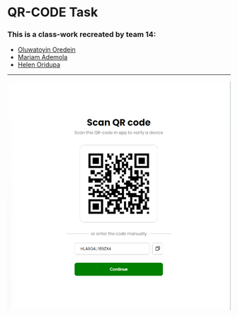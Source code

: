 # QR-CODE Task
### This is a class-work recreated by team 14:

- [Oluwatoyin Oredein](https://github.com/codinBabe)
- [Mariam Ademola](https://github.com/Cybermariam)
- [Helen Oridupa](https://github.com/temlena)
---
![Screenshot](./images/team-14-qrcode-recreate.png)
